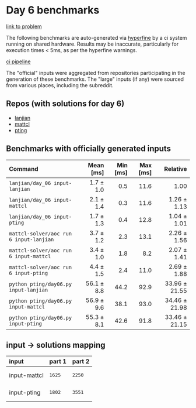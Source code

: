 # Day 6 benchmarks

[link to problem](http://adventofcode.com/2022/day/6)

The following benchmarks are auto-generated via [hyperfine](https://github.com/sharkdp/hyperfine) by a ci system running on shared hardware. Results may be inaccurate, particularly for execution times < 5ms, as per the hyperfine warnings.

[ci pipeline](http://ci.papercode.net:8080/teams/aoc2022/pipelines/aoc-compare-2022)

The "official" inputs were aggregated from repositories participating in the generation of these benchmarks. The "large" inputs (if any) were sourced from various places, including the subreddit.

## Repos (with solutions for day 6)


- [lanjian](https://github.com/LanJian/aoc-2022)
- [mattcl](https://github.com/mattcl/aoc2022)
- [pting](https://github.com/pting/aoc2022)

## Benchmarks with officially generated inputs
| Command | Mean [ms] | Min [ms] | Max [ms] | Relative |
|:---|---:|---:|---:|---:|
| `lanjian/day_06 input-lanjian` | 1.7 ± 1.0 | 0.5 | 11.6 | 1.00 |
| `lanjian/day_06 input-mattcl` | 2.1 ± 1.4 | 0.3 | 11.6 | 1.26 ± 1.13 |
| `lanjian/day_06 input-pting` | 1.7 ± 1.3 | 0.4 | 12.8 | 1.04 ± 1.01 |
| `mattcl-solver/aoc run 6 input-lanjian` | 3.7 ± 1.2 | 2.3 | 13.1 | 2.26 ± 1.56 |
| `mattcl-solver/aoc run 6 input-mattcl` | 3.4 ± 1.0 | 1.8 | 8.2 | 2.07 ± 1.41 |
| `mattcl-solver/aoc run 6 input-pting` | 4.4 ± 1.5 | 2.4 | 11.0 | 2.69 ± 1.88 |
| `python pting/day06.py input-lanjian` | 56.1 ± 8.8 | 44.2 | 92.9 | 33.96 ± 21.55 |
| `python pting/day06.py input-mattcl` | 56.9 ± 9.6 | 38.1 | 93.0 | 34.46 ± 21.98 |
| `python pting/day06.py input-pting` | 55.3 ± 8.1 | 42.6 | 91.8 | 33.46 ± 21.15 |

## input -> solutions mapping
|input|part 1|part 2|
|:---|:---|:---|
|input-mattcl|<pre>1625</pre>|<pre>2250</pre>|
|input-pting|<pre>1802</pre>|<pre>3551</pre>|

